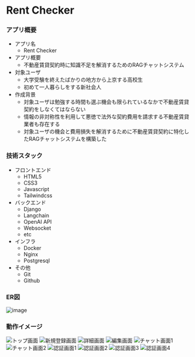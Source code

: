 # Rent Checker
### アプリ概要
* アプリ名
  * Rent Checker
* アプリ概要
  * 不動産賃貸契約時に知識不足を解消するためのRAGチャットシステム
* 対象ユーザ
  * 大学受験を終えたばかりの地方から上京する高校生
  * 初めて一人暮らしをする新社会人
* 作成背景
  * 対象ユーザは勉強する時間も選ぶ機会も限られているなかで不動産賃貸契約をしなくてはならない
  * 情報の非対称性を利用して悪徳で法外な契約費用を請求する不動産賃貸業者も存在する
  * 対象ユーザの機会と費用損失を解消するために不動産賃貸契約に特化したRAGチャットシステムを構築した
### 技術スタック
* フロントエンド
  * HTML5
  * CSS3
  * Javascript
  * Tailwindcss
* バックエンド
  * Django
  * Langchain
  * OpenAI API
  * Websocket
  * etc
* インフラ
  * Docker
  * Nginx
  * Postgresql
* その他
  * Git
  * Github

### ER図
![image](https://github.com/user-attachments/assets/672e179d-2f80-4816-8d79-7aef92b5f611)


### 動作イメージ
![トップ画面](https://github.com/user-attachments/assets/c318e263-b997-47d5-8833-a265d35eed34)
![新規登録画面](https://github.com/user-attachments/assets/17aee3a3-32f6-4b2f-9851-9cbd30688b47)
![詳細画面](https://github.com/user-attachments/assets/88004c93-7f9b-49eb-b2b0-422512e8fbcb)
![編集画面](https://github.com/user-attachments/assets/b9a15a98-cd59-4f01-8018-f2b7f2312261)
![チャット画面1](https://github.com/user-attachments/assets/c9ea3289-b65f-4cdc-b7ab-f50b61a2fc04)
![チャット画面2](https://github.com/user-attachments/assets/661d830e-2603-4b82-b7cc-8edc1380ae7a)
![認証画面1](https://github.com/user-attachments/assets/4fbb814d-8091-42c1-ae66-d8b0930028ee)
![認証画面2](https://github.com/user-attachments/assets/ab5e6712-9970-4310-9594-7f49c785233b)
![認証画面3](https://github.com/user-attachments/assets/52813470-43db-41cb-bf8f-5a992268e599)
![認証画面4](https://github.com/user-attachments/assets/fa2edee7-ba2a-4df5-86f3-f9c4460a6edc)






